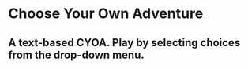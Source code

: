 # Choose Your Own Adventure

## A text-based CYOA. Play by selecting choices from the drop-down menu.